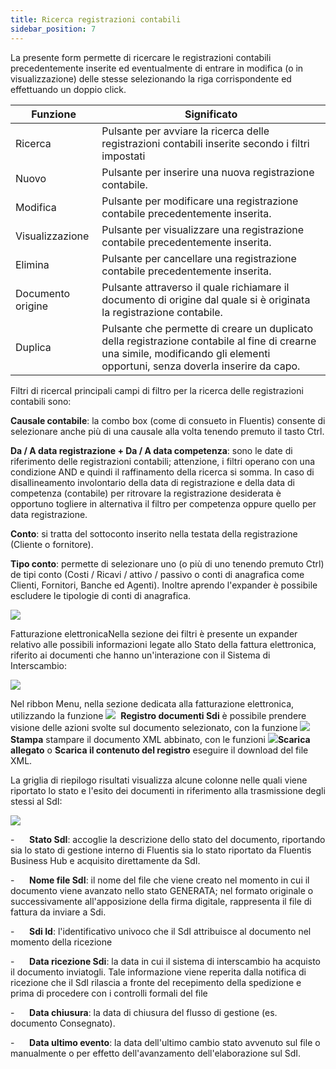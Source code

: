 ```yaml
---
title: Ricerca registrazioni contabili
sidebar_position: 7
---
```


La presente form permette di ricercare le registrazioni contabili precedentemente inserite ed eventualmente di entrare in modifica (o in visualizzazione) delle stesse selezionando la riga corrispondente ed effettuando un doppio click.



| Funzione | Significato |
| --- | --- |
| Ricerca | Pulsante per avviare la ricerca delle registrazioni contabili inserite secondo i filtri impostati  |
| Nuovo | Pulsante per inserire una nuova registrazione contabile. |
| Modifica | Pulsante per modificare una registrazione contabile precedentemente inserita. |
| Visualizzazione | Pulsante per visualizzare una registrazione contabile precedentemente inserita. |
| Elimina | Pulsante per cancellare una registrazione contabile precedentemente inserita. |
| Documento origine	 | Pulsante attraverso il quale richiamare il documento di origine dal quale si è originata la registrazione contabile. |
| Duplica | Pulsante che permette di creare un duplicato della registrazione contabile al fine di crearne una simile, modificando gli elementi opportuni, senza doverla inserire da capo. |

Filtri di ricercaI principali campi di filtro per la ricerca delle registrazioni contabili sono:

**Causale contabile**: la combo box (come di consueto in Fluentis) consente di selezionare anche più di una causale alla volta tenendo premuto il tasto Ctrl.

**Da / A data registrazione + Da / A data competenza**: sono le date di riferimento delle registrazioni contabili; attenzione, i filtri operano con una condizione AND e quindi il raffinamento della ricerca si somma. In caso di disallineamento involontario della data di registrazione e della data di competenza (contabile) per ritrovare la registrazione desiderata è opportuno togliere in alternativa il filtro per competenza oppure quello per data registrazione.

**Conto**: si tratta del sottoconto inserito nella testata della registrazione (Cliente o fornitore).

**Tipo conto**: permette di selezionare uno (o più di uno tenendo premuto Ctrl) de tipi conto (Costi / Ricavi / attivo / passivo o conti di anagrafica come Clienti, Fornitori, Banche ed Agenti). Inoltre aprendo l'expander è possibile escludere le tipologie di conti di anagrafica.

![](/img/it-it/finance-area/ledger-records/records/search-ledger-records/image01.png)

Fatturazione elettronicaNella sezione dei filtri è presente un expander relativo alle possibili informazioni legate allo Stato della fattura elettronica, riferito ai documenti che hanno un'interazione con il Sistema di Interscambio:

![](/img/it-it/finance-area/ledger-records/records/search-ledger-records/image02.png)

Nel ribbon Menu, nella sezione dedicata alla fatturazione elettronica, utilizzando la funzione ![](/img/neutral/common/legenda.png)  **Registro documenti Sdi** è possibile prendere visione delle azioni svolte sul documento selezionato, con la funzione ![](/img/neutral/common/print.png)**Stampa** stampare il documento XML abbinato, con le funzioni ![](/img/it-it/finance-area/ledger-records/records/search-ledger-records/image05.png)**Scarica allegato** o **Scarica il contenuto del registro** eseguire il download del file XML.

La griglia di riepilogo risultati visualizza alcune colonne nelle quali viene riportato lo stato e l'esito dei documenti in riferimento alla trasmissione degli stessi al SdI:

![](/img/it-it/finance-area/ledger-records/records/search-ledger-records/image06.png)

-      **Stato SdI**: accoglie la descrizione dello stato del documento, riportando sia lo stato di gestione interno di Fluentis sia lo stato riportato da Fluentis Business Hub e acquisito direttamente da SdI.

-      **Nome file SdI**: il nome del file che viene creato nel momento in cui il documento viene avanzato nello stato GENERATA; nel formato originale o successivamente all'apposizione della firma digitale, rappresenta il file di fattura da inviare a Sdi.

-      **Sdi Id**: l'identificativo univoco che il SdI attribuisce al documento nel momento della ricezione

-      **Data ricezione Sdi**: la data in cui il sistema di interscambio ha acquisto il documento inviatogli. Tale informazione viene reperita dalla notifica di ricezione che il SdI rilascia a fronte del recepimento della spedizione e prima di procedere con i controlli formali del file

-      **Data chiusura**: la data di chiusura del flusso di gestione (es. documento Consegnato).

-      **Data ultimo evento**: la data dell'ultimo cambio stato avvenuto sul file o manualmente o per effetto dell'avanzamento dell'elaborazione sul SdI.






